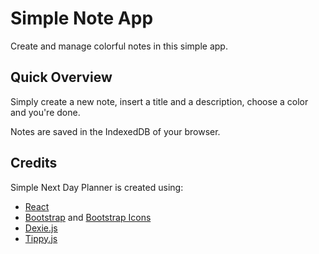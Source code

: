 # Simple Note App

Create and manage colorful notes in this simple app.

## Quick Overview

Simply create a new note, insert a title and a description, choose a color and you're done.

Notes are saved in the IndexedDB of your browser.

## Credits

Simple Next Day Planner is created using:

- [React](https://github.com/facebook/create-react-app)
- [Bootstrap](https://getbootstrap.com/) and [Bootstrap Icons](https://icons.getbootstrap.com/)
- [Dexie.js](https://github.com/dfahlander/Dexie.js)
- [Tippy.js](https://github.com/atomiks/tippyjs)

